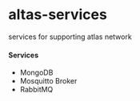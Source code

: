 # altas-services
services for supporting atlas network

#### Services
* MongoDB
* Mosquitto Broker
* RabbitMQ
